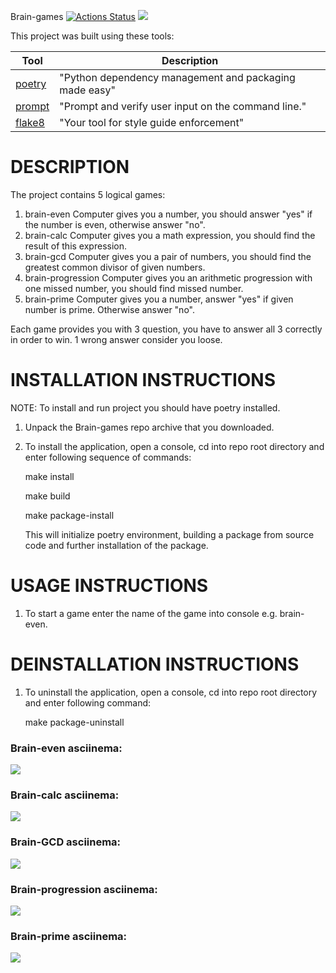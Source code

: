 Brain-games
[![Actions Status](https://github.com/ricerockett/python-project-49/actions/workflows/hexlet-check.yml/badge.svg)](https://github.com/ricerockett/python-project-49/actions)
<a href="https://codeclimate.com/github/ricerockett/python-project-49/maintainability"><img src="https://api.codeclimate.com/v1/badges/a67c4008414ace56d86c/maintainability" /></a>

This project was built using these tools:

| Tool                                                                        | Description                                             |
|-----------------------------------------------------------------------------|---------------------------------------------------------|
| [poetry](https://python-poetry.org/)                                        | "Python dependency management and packaging made easy"  |
| [prompt](https://pypi.org/project/prompt/)                                  | "Prompt and verify user input on the command line."     |
| [flake8](https://flake8.pycqa.org/)                                         | "Your tool for style guide enforcement"                 |

DESCRIPTION
===============================================================================
The project contains 5 logical games:
  1. brain-even 
     Computer gives you a number, you should answer "yes" if the number 
     is even, otherwise answer "no".
  2. brain-calc
     Computer gives you a math expression, you should find the result of 
     this expression.
  3. brain-gcd
     Computer gives you a pair of numbers, you should find the greatest 
     common divisor of given numbers.
  4. brain-progression
     Computer gives you an arithmetic progression with one missed number, 
     you should find missed number.
  5. brain-prime
     Computer gives you a number, answer "yes" if given number is prime. 
     Otherwise answer "no".
     
Each game provides you with 3 question, you have to answer all 3 correctly 
in order to win. 1 wrong answer consider you loose.

INSTALLATION INSTRUCTIONS
===============================================================================
NOTE: To install and run project you should have poetry installed.

  1. Unpack the Brain-games repo archive that you downloaded. 

  2. To install the application, open a console, cd into repo root directory 
     and enter following sequence of commands:

       make install
       
       make build
       
       make package-install

     This will initialize poetry environment, building a package from source 
     code and further installation of the package.

USAGE INSTRUCTIONS
===============================================================================

  1. To start a game enter the name of the game into console e.g. brain-even.
  
DEINSTALLATION INSTRUCTIONS
===============================================================================
  
  1. To uninstall the application, open a console, cd into repo root directory 
     and enter following command:

       make package-uninstall


### Brain-even asciinema:
<a href="https://asciinema.org/a/637163" target="_blank"><img src="https://asciinema.org/a/637163.svg" /></a>

### Brain-calc asciinema:
<a href="https://asciinema.org/a/R0KTCyZn9Ygpaofm1fmsABzTM" target="_blank"><img src="https://asciinema.org/a/R0KTCyZn9Ygpaofm1fmsABzTM.svg" /></a>

### Brain-GCD asciinema:
<a href="https://asciinema.org/a/Jr2dgVHPkc5s6VJw4joSGmdnC" target="_blank"><img src="https://asciinema.org/a/Jr2dgVHPkc5s6VJw4joSGmdnC.svg" /></a>

### Brain-progression asciinema:
<a href="https://asciinema.org/a/3A3haOPKMP5o3nRslcYPH2CwY" target="_blank"><img src="https://asciinema.org/a/3A3haOPKMP5o3nRslcYPH2CwY.svg" /></a>

### Brain-prime asciinema:
<a href="https://asciinema.org/a/V7Oc7ApdwM4CBMVLqQHjAVPLc" target="_blank"><img src="https://asciinema.org/a/V7Oc7ApdwM4CBMVLqQHjAVPLc.svg" /></a>
